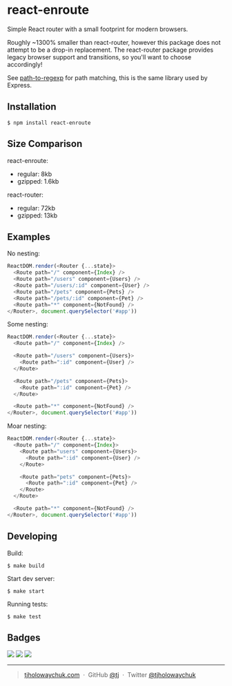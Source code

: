 
# react-enroute

 Simple React router with a small footprint for modern browsers.

 Roughly ~1300% smaller than react-router, however this package does not attempt to be a drop-in replacement. The react-router package provides legacy browser support and transitions, so you'll want to choose accordingly!

 See [path-to-regexp](https://github.com/pillarjs/path-to-regexp) for path matching, this is the same library used by Express.

## Installation

 ```
 $ npm install react-enroute
 ```

## Size Comparison

react-enroute:

- regular: 8kb
- gzipped: 1.6kb

react-router:

- regular: 72kb
- gzipped: 13kb

## Examples

No nesting:

```js
ReactDOM.render(<Router {...state}>
  <Route path="/" component={Index} />
  <Route path="/users" component={Users} />
  <Route path="/users/:id" component={User} />
  <Route path="/pets" component={Pets} />
  <Route path="/pets/:id" component={Pet} />
  <Route path="*" component={NotFound} />
</Router>, document.querySelector('#app'))
```

Some nesting:

```js
ReactDOM.render(<Router {...state}>
  <Route path="/" component={Index} />

  <Route path="/users" component={Users}>
    <Route path=":id" component={User} />
  </Route>

  <Route path="/pets" component={Pets}>
    <Route path=":id" component={Pet} />
  </Route>

  <Route path="*" component={NotFound} />
</Router>, document.querySelector('#app'))
```

Moar nesting:

```js
ReactDOM.render(<Router {...state}>
  <Route path="/" component={Index}>
    <Route path="users" component={Users}>
      <Route path=":id" component={User} />
    </Route>

    <Route path="pets" component={Pets}>
      <Route path=":id" component={Pet} />
    </Route>
  </Route>

  <Route path="*" component={NotFound} />
</Router>, document.querySelector('#app'))
```

## Developing

Build:

```
$ make build
```

Start dev server:

```
$ make start
```

Running tests:

```
$ make test
```

## Badges

![](https://img.shields.io/badge/license-MIT-blue.svg)
![](https://img.shields.io/badge/status-unstable-yellow.svg)
[![](http://apex.sh/images/badge.svg)](https://apex.sh/ping/)

---

> [tjholowaychuk.com](http://tjholowaychuk.com) &nbsp;&middot;&nbsp;
> GitHub [@tj](https://github.com/tj) &nbsp;&middot;&nbsp;
> Twitter [@tjholowaychuk](https://twitter.com/tjholowaychuk)
